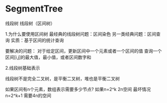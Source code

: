 # SegmentTree
线段树
线段树（区间树）

1.为什么要使用区间树
最经典的线段树问题：区间染色
另一类经典问题：区间查询
实质：基于区间的统计查询

要解决的问题：
对于给定区间，更新区间中一个元素或者一个区间的值
查询一个区间[i,j]的最大值，最小值，或者区间数字和

2.线段树基础表示

线段树不是完全二叉树，是平衡二叉树，堆也是平衡二叉树

如果区间有n个元素，数组表示需要多少节点?
如果n=2^k   2n空间
最坏情况 n=2^k+1  需要4n的空间
